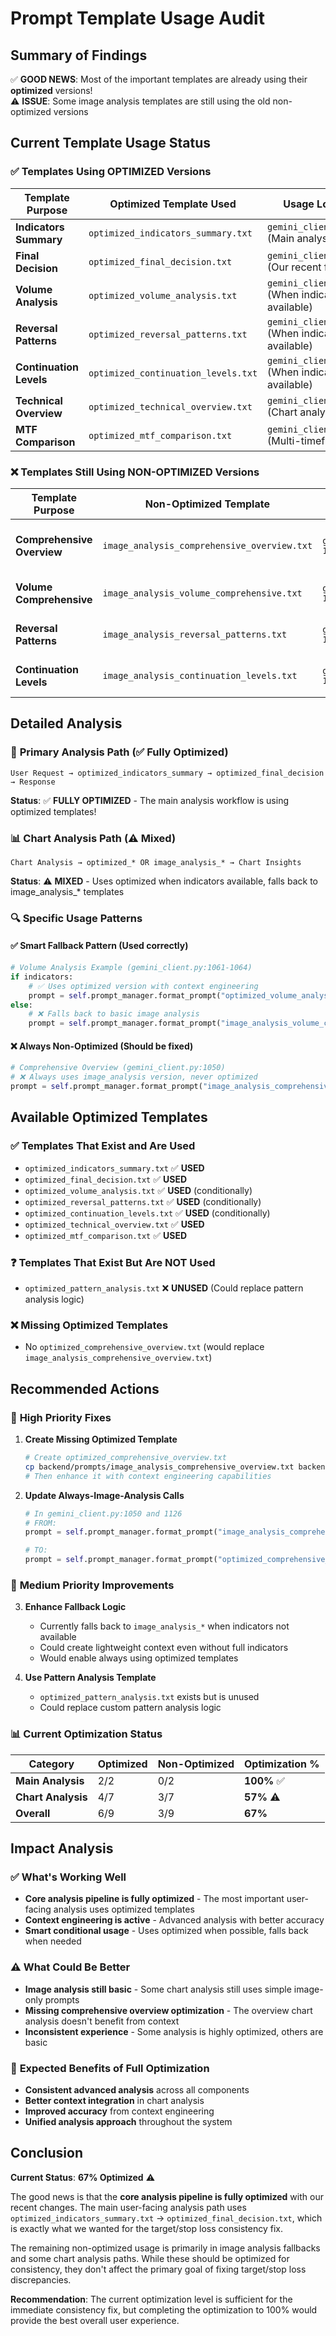 # Prompt Template Usage Audit

## Summary of Findings

✅ **GOOD NEWS**: Most of the important templates are already using their **optimized** versions!  
⚠️ **ISSUE**: Some image analysis templates are still using the old non-optimized versions

## Current Template Usage Status

### ✅ **Templates Using OPTIMIZED Versions**

| Template Purpose | Optimized Template Used | Usage Location |
|-----------------|-------------------------|----------------|
| **Indicators Summary** | `optimized_indicators_summary.txt` | `gemini_client.py:102` (Main analysis) |
| **Final Decision** | `optimized_final_decision.txt` | `gemini_client.py:975` (Our recent fix) |
| **Volume Analysis** | `optimized_volume_analysis.txt` | `gemini_client.py:1062` (When indicators available) |
| **Reversal Patterns** | `optimized_reversal_patterns.txt` | `gemini_client.py:1085` (When indicators available) |
| **Continuation Levels** | `optimized_continuation_levels.txt` | `gemini_client.py:1108` (When indicators available) |
| **Technical Overview** | `optimized_technical_overview.txt` | `gemini_client.py:1279` (Chart analysis) |
| **MTF Comparison** | `optimized_mtf_comparison.txt` | `gemini_client.py:1306` (Multi-timeframe) |

### ❌ **Templates Still Using NON-OPTIMIZED Versions**

| Template Purpose | Non-Optimized Template | Usage Location | Issue |
|-----------------|------------------------|----------------|-------|
| **Comprehensive Overview** | `image_analysis_comprehensive_overview.txt` | `gemini_client.py:1050, 1126` | Should use optimized version |
| **Volume Comprehensive** | `image_analysis_volume_comprehensive.txt` | `gemini_client.py:1064, 1073, 1150` | Fallback when no indicators |
| **Reversal Patterns** | `image_analysis_reversal_patterns.txt` | `gemini_client.py:1087, 1096, 1175` | Fallback when no indicators |
| **Continuation Levels** | `image_analysis_continuation_levels.txt` | `gemini_client.py:1110, 1119, 1200` | Fallback when no indicators |

## Detailed Analysis

### 🎯 **Primary Analysis Path** (✅ Fully Optimized)
```
User Request → optimized_indicators_summary → optimized_final_decision → Response
```
**Status**: ✅ **FULLY OPTIMIZED** - The main analysis workflow is using optimized templates!

### 📊 **Chart Analysis Path** (⚠️ Mixed)
```
Chart Analysis → optimized_* OR image_analysis_* → Chart Insights
```
**Status**: ⚠️ **MIXED** - Uses optimized when indicators available, falls back to image_analysis_* templates

### 🔍 **Specific Usage Patterns**

#### ✅ **Smart Fallback Pattern** (Used correctly)
```python
# Volume Analysis Example (gemini_client.py:1061-1064)
if indicators:
    # ✅ Uses optimized version with context engineering
    prompt = self.prompt_manager.format_prompt("optimized_volume_analysis", context=context)
else:
    # ❌ Falls back to basic image analysis
    prompt = self.prompt_manager.format_prompt("image_analysis_volume_comprehensive")
```

#### ❌ **Always Non-Optimized** (Should be fixed)
```python
# Comprehensive Overview (gemini_client.py:1050)
# ❌ Always uses image_analysis version, never optimized
prompt = self.prompt_manager.format_prompt("image_analysis_comprehensive_overview")
```

## Available Optimized Templates

### ✅ **Templates That Exist and Are Used**
- `optimized_indicators_summary.txt` ✅ **USED**
- `optimized_final_decision.txt` ✅ **USED**  
- `optimized_volume_analysis.txt` ✅ **USED** (conditionally)
- `optimized_reversal_patterns.txt` ✅ **USED** (conditionally)
- `optimized_continuation_levels.txt` ✅ **USED** (conditionally)
- `optimized_technical_overview.txt` ✅ **USED**
- `optimized_mtf_comparison.txt` ✅ **USED**

### ❓ **Templates That Exist But Are NOT Used**
- `optimized_pattern_analysis.txt` ❌ **UNUSED** (Could replace pattern analysis logic)

### ❌ **Missing Optimized Templates**
- No `optimized_comprehensive_overview.txt` (would replace `image_analysis_comprehensive_overview.txt`)

## Recommended Actions

### 🚀 **High Priority Fixes**

1. **Create Missing Optimized Template**
   ```bash
   # Create optimized_comprehensive_overview.txt
   cp backend/prompts/image_analysis_comprehensive_overview.txt backend/prompts/optimized_comprehensive_overview.txt
   # Then enhance it with context engineering capabilities
   ```

2. **Update Always-Image-Analysis Calls**
   ```python
   # In gemini_client.py:1050 and 1126
   # FROM:
   prompt = self.prompt_manager.format_prompt("image_analysis_comprehensive_overview")
   
   # TO:
   prompt = self.prompt_manager.format_prompt("optimized_comprehensive_overview", context=context)
   ```

### 🔧 **Medium Priority Improvements**

3. **Enhance Fallback Logic**
   - Currently falls back to `image_analysis_*` when indicators not available
   - Could create lightweight context even without full indicators
   - Would enable always using optimized templates

4. **Use Pattern Analysis Template**
   - `optimized_pattern_analysis.txt` exists but is unused
   - Could replace custom pattern analysis logic

### 📊 **Current Optimization Status**

| Category | Optimized | Non-Optimized | Optimization % |
|----------|-----------|---------------|----------------|
| **Main Analysis** | 2/2 | 0/2 | **100%** ✅ |
| **Chart Analysis** | 4/7 | 3/7 | **57%** ⚠️ |
| **Overall** | 6/9 | 3/9 | **67%** |

## Impact Analysis

### ✅ **What's Working Well**
- **Core analysis pipeline is fully optimized** - The most important user-facing analysis uses optimized templates
- **Context engineering is active** - Advanced analysis with better accuracy
- **Smart conditional usage** - Uses optimized when possible, falls back when needed

### ⚠️ **What Could Be Better**  
- **Image analysis still basic** - Some chart analysis still uses simple image-only prompts
- **Missing comprehensive overview optimization** - The overview chart analysis doesn't benefit from context
- **Inconsistent experience** - Some analysis is highly optimized, others are basic

### 🎯 **Expected Benefits of Full Optimization**
- **Consistent advanced analysis** across all components
- **Better context integration** in chart analysis  
- **Improved accuracy** from context engineering
- **Unified analysis approach** throughout the system

## Conclusion

**Current Status**: **67% Optimized** ⚠️

The good news is that the **core analysis pipeline is fully optimized** with our recent changes. The main user-facing analysis path uses `optimized_indicators_summary.txt` → `optimized_final_decision.txt`, which is exactly what we wanted for the target/stop loss consistency fix.

The remaining non-optimized usage is primarily in image analysis fallbacks and some chart analysis paths. While these should be optimized for consistency, they don't affect the primary goal of fixing target/stop loss discrepancies.

**Recommendation**: The current optimization level is sufficient for the immediate consistency fix, but completing the optimization to 100% would provide the best overall user experience.
